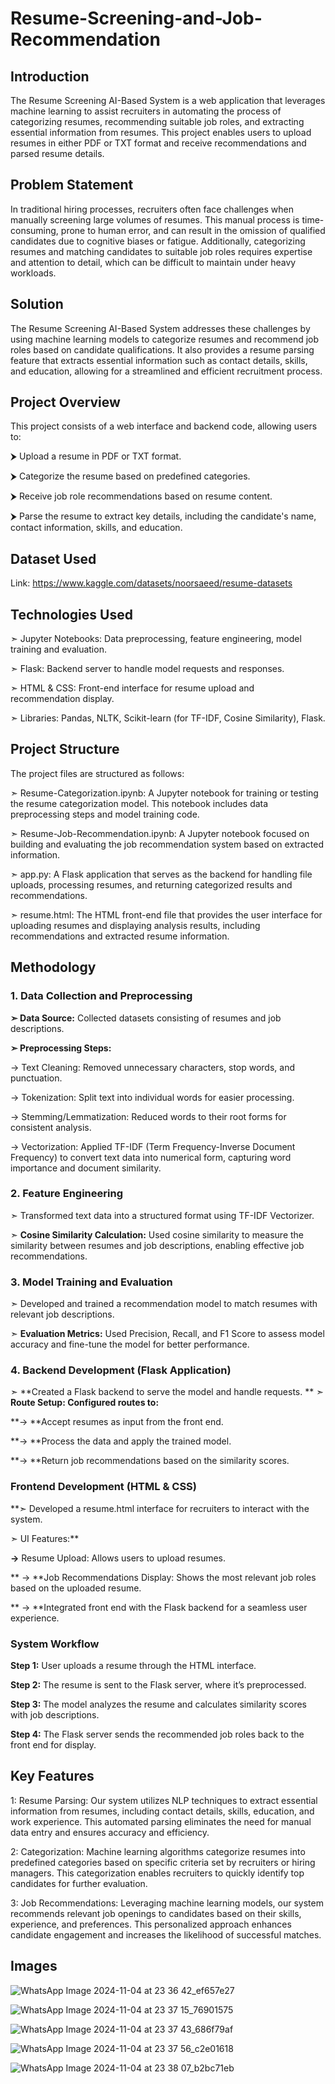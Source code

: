 # Resume-Screening-and-Job-Recommendation

## Introduction
The Resume Screening AI-Based System is a web application that leverages machine learning to assist recruiters in automating the process of categorizing resumes, recommending suitable job roles, and extracting essential information from resumes. This project enables users to upload resumes in either PDF or TXT format and receive recommendations and parsed resume details.

## Problem Statement
In traditional hiring processes, recruiters often face challenges when manually screening large volumes of resumes. This manual process is time-consuming, prone to human error, and can result in the omission of qualified candidates due to cognitive biases or fatigue. Additionally, categorizing resumes and matching candidates to suitable job roles requires expertise and attention to detail, which can be difficult to maintain under heavy workloads.

## Solution
The Resume Screening AI-Based System addresses these challenges by using machine learning models to categorize resumes and recommend job roles based on candidate qualifications. It also provides a resume parsing feature that extracts essential information such as contact details, skills, and education, allowing for a streamlined and efficient recruitment process.


## Project Overview
This project consists of a web interface and backend code, allowing users to:

⮞ Upload a resume in PDF or TXT format.

⮞ Categorize the resume based on predefined categories.

⮞ Receive job role recommendations based on resume content.

⮞ Parse the resume to extract key details, including the candidate's name, contact information, skills, and education.


## Dataset Used
Link: https://www.kaggle.com/datasets/noorsaeed/resume-datasets

## Technologies Used
➣ Jupyter Notebooks: Data preprocessing, feature engineering, model training and evaluation.

➣ Flask: Backend server to handle model requests and responses.

➣ HTML & CSS: Front-end interface for resume upload and recommendation display.

➣ Libraries: Pandas, NLTK, Scikit-learn (for TF-IDF, Cosine Similarity), Flask.


## Project Structure

The project files are structured as follows:

➣ Resume-Categorization.ipynb: A Jupyter notebook for training or testing the resume categorization model. This notebook includes data preprocessing steps and model training code.

➣ Resume-Job-Recommendation.ipynb: A Jupyter notebook focused on building and evaluating the job recommendation system based on extracted information.

➣ app.py: A Flask application that serves as the backend for handling file uploads, processing resumes, and returning categorized results and recommendations.

➣ resume.html: The HTML front-end file that provides the user interface for uploading resumes and displaying analysis results, including recommendations and extracted resume information.


## Methodology
### 1. Data Collection and Preprocessing
**➣ Data Source:** Collected datasets consisting of resumes and job descriptions.

**➣ Preprocessing Steps:**

-> Text Cleaning: Removed unnecessary characters, stop words, and punctuation.

-> Tokenization: Split text into individual words for easier processing.

-> Stemming/Lemmatization: Reduced words to their root forms for consistent analysis.

-> Vectorization: Applied TF-IDF (Term Frequency-Inverse Document Frequency) to convert text data into numerical form, capturing word importance and document similarity.

### 2. Feature Engineering
➣ Transformed text data into a structured format using TF-IDF Vectorizer.

➣ **Cosine Similarity Calculation:** Used cosine similarity to measure the similarity between resumes and job descriptions, enabling effective job recommendations.

### 3. Model Training and Evaluation
➣ Developed and trained a recommendation model to match resumes with relevant job descriptions.

➣ **Evaluation Metrics:** Used Precision, Recall, and F1 Score to assess model accuracy and fine-tune the model for better performance.

### 4. Backend Development (Flask Application)
➣ **Created a Flask backend to serve the model and handle requests.
**
➣ **Route Setup: Configured routes to:**

**-> **Accept resumes as input from the front end.

**-> **Process the data and apply the trained model.

**-> **Return job recommendations based on the similarity scores.

###  Frontend Development (HTML & CSS)

**➣ Developed a resume.html interface for recruiters to interact with the system.

➣ UI Features:**

 **->** Resume Upload: Allows users to upload resumes.

** -> **Job Recommendations Display: Shows the most relevant job roles based on the uploaded resume.

** -> **Integrated front end with the Flask backend for a seamless user experience.

### System Workflow

**Step 1:** User uploads a resume through the HTML interface.

**Step 2:** The resume is sent to the Flask server, where it’s preprocessed.

**Step 3:** The model analyzes the resume and calculates similarity scores with job descriptions.

**Step 4:** The Flask server sends the recommended job roles back to the front end for display.



## Key Features
1: Resume Parsing: Our system utilizes NLP techniques to extract essential information from resumes, including contact details, skills, education, and work experience. This automated parsing eliminates the need for manual data entry and ensures accuracy and efficiency.

2: Categorization: Machine learning algorithms categorize resumes into predefined categories based on specific criteria set by recruiters or hiring managers. This categorization enables recruiters to quickly identify top candidates for further evaluation.

3: Job Recommendations: Leveraging machine learning models, our system recommends relevant job openings to candidates based on their skills, experience, and preferences. This personalized approach enhances candidate engagement and increases the likelihood of successful matches.


## Images

![WhatsApp Image 2024-11-04 at 23 36 42_ef657e27](https://github.com/user-attachments/assets/d5b15365-69a5-4ec2-8e29-ff73290ff9b8)

![WhatsApp Image 2024-11-04 at 23 37 15_76901575](https://github.com/user-attachments/assets/9db78c88-ca6d-4a26-bd68-986ef6009989)

![WhatsApp Image 2024-11-04 at 23 37 43_686f79af](https://github.com/user-attachments/assets/c985d9f9-2344-4252-8dd0-6aeed630cf2c)

![WhatsApp Image 2024-11-04 at 23 37 56_c2e01618](https://github.com/user-attachments/assets/3c90c363-3581-45f0-b664-b3903b42773d)

![WhatsApp Image 2024-11-04 at 23 38 07_b2bc71eb](https://github.com/user-attachments/assets/ce55f44d-aa86-4475-be5b-5d6957b52dad)




